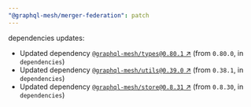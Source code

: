 ```yaml
---
"@graphql-mesh/merger-federation": patch
---
```


dependencies updates: 

- Updated dependency [`@graphql-mesh/types@0.80.1` ↗︎](https://www.npmjs.com/package/@graphql-mesh/types/v/0.80.1) (from `0.80.0`, in `dependencies`)
- Updated dependency [`@graphql-mesh/utils@0.39.0` ↗︎](https://www.npmjs.com/package/@graphql-mesh/utils/v/0.39.0) (from `0.38.1`, in `dependencies`)
- Updated dependency [`@graphql-mesh/store@0.8.31` ↗︎](https://www.npmjs.com/package/@graphql-mesh/store/v/0.8.31) (from `0.8.30`, in `dependencies`)
